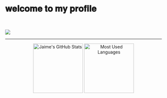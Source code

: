 # 𝐰𝐞𝐥𝐜𝐨𝐦𝐞 𝐭𝐨 𝐦𝐲 𝐩𝐫𝐨𝐟𝐢𝐥𝐞

<br>

![](https://komarev.com/ghpvc/?username=vida00&style=flat-square)

<hr>

<p align="center">
    <img alt="Jaime's GitHub Stats" height="160em"  src="https://github-readme-stats.vercel.app/api?username=vida00&theme=dark&show_icons=true">
    <img alt="Most Used Languages" height="160em" src="https://github-readme-stats.vercel.app/api/top-langs/?username=vida00&hide=html&layout=compact&theme=dark">
</p>

